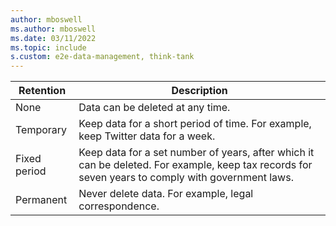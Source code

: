 ```yaml
---
author: mboswell
ms.author: mboswell
ms.date: 03/11/2022
ms.topic: include
s.custom: e2e-data-management, think-tank
---
```


| Retention | Description |
|---|---|
| None | Data can be deleted at any time. |
| Temporary  | Keep data for a short period of time. For example, keep Twitter data for a week. |
| Fixed period | Keep data for a set number of years, after which it can be deleted. For example, keep tax records for seven years to comply with government laws. |
| Permanent | Never delete data. For example, legal correspondence. |
